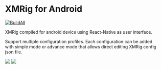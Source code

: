 # XMRig for Android
[![BuildAll](https://github.com/XMRig-for-Android/xmrig-for-android/actions/workflows/build-all.yml/badge.svg)](https://github.com/XMRig-for-Android/xmrig-for-android/actions/workflows/build-all.yml)

XMRig compiled for android device using React-Native as user interface.

Support multiple configuration profiles. Each configuration can be added with simple mode or advance mode that allows direct editing XMRig config json file.

![](https://i.imgur.com/hIuB6Wo.png)
![](https://i.imgur.com/NqZAZPl.png)
